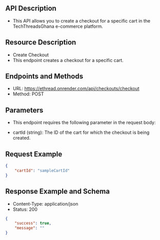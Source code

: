 ## API Description

- This API allows you to create a checkout for a specific cart in the TechThreadsGhana e-commerce platform.

## Resource Description

- Create Checkout
- This endpoint creates a checkout for a specific cart.

## Endpoints and Methods

- URL: <https://ethread.onrender.com/api/checkouts/checkout>
- Method: POST

## Parameters

- This endpoint requires the following parameter in the request body:

- cartId (string): The ID of the cart for which the checkout is being created.

## Request Example

```json
{
    "cartId": "sampleCartId"
}
```

## Response Example and Schema

- Content-Type: application/json
- Status: 200

```json
{
    "success": true,
    "message": ""
}
```